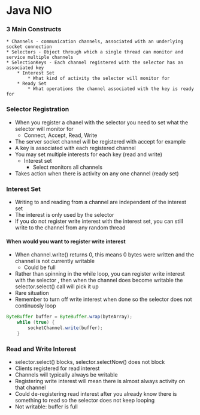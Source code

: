 # Java NIO

### 3 Main Constructs
    * Channels - communication channels, associated with an underlying socket connection
    * Selectors - Object through which a single thread can monitor and service multiple channels
    * SelectionKeys - Each channel registered with the selector has an associated key
        * Interest Set
            * What kind of activity the selector will monitor for
        * Ready Set
            * What operations the channel associated with the key is ready for
            
            
            
### Selector Registration
* When you register a chanel with the selector you need to set what the selector will monitor
for
    * Connect, Accept, Read, Write
* The server socket channel will be registered with accept for example
* A key is associated with each registered channel
* You may set multiple interests for each key (read and write)
    * Interest set
        * Select monitors all channels
* Takes action when there is activity on any one channel (ready set)


### Interest Set
* Writing to and reading from a channel are independent of the interest set
* The interest is only used by the selector
* If you do not register write interest with the interest set, you can still write to the
channel from any random thread
     
     
#### When would you want to register write interest
* When channel.write() returns 0, this means 0 bytes were written and the channel is not
     currently writable
     * Could be full
* Rather than spinning in the while loop, you can register write interest with the selector
, then when the channel does become writable the selector.select() call will pick it up
* Rare situation
* Remember to turn off write interest when done so the selector does not continuosly loop
```java
ByteBuffer buffer = ByteBuffer.wrap(byteArray);
    while (true) {
        socketChannel.write(buffer);       
    }    
```

### Read and Write Interest

* selector.select() blocks, selector.selectNow() does not block
* Clients registered for read interest
* Channels will typically always be writable
* Registering write interest will mean there is almost always activity on that channel
* Could de-registering read interest after you already know there is something to read so the
 selector does not keep looping
* Not writable: buffer is full




